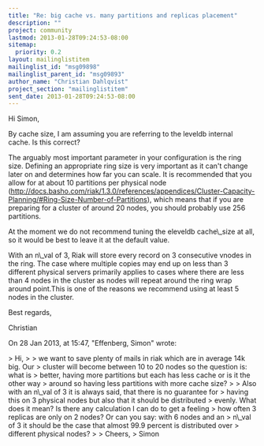 ```yaml
---
title: "Re: big cache vs. many partitions and replicas placement"
description: ""
project: community
lastmod: 2013-01-28T09:24:53-08:00
sitemap:
  priority: 0.2
layout: mailinglistitem
mailinglist_id: "msg09898"
mailinglist_parent_id: "msg09893"
author_name: "Christian Dahlqvist"
project_section: "mailinglistitem"
sent_date: 2013-01-28T09:24:53-08:00
---
```



Hi Simon,

By cache size, I am assuming you are referring to the leveldb internal cache. 
Is this correct?

The arguably most important parameter in your configuration is the ring size. 
Defining an appropriate ring size is very important as it can't change later on 
and determines how far you can scale. It is recommended that you allow for at 
about 10 partitions per physical node 
(http://docs.basho.com/riak/1.3.0/references/appendices/Cluster-Capacity-Planning/#Ring-Size-Number-of-Partitions),
 which means that if you are preparing for a cluster of around 20 nodes, you 
should probably use 256 partitions.

At the moment we do not recommend tuning the eleveldb cache\\_size at all, so it 
would be best to leave it at the default value.

With an n\\_val of 3, Riak will store every record on 3 consecutive vnodes in the 
ring. The case where multiple copies may end up on less than 3 different 
physical servers primarily applies to cases where there are less than 4 nodes 
in the cluster as nodes will repeat around the ring wrap around point.This is 
one of the reasons we recommend using at least 5 nodes in the cluster.

Best regards,

Christian


On 28 Jan 2013, at 15:47, "Effenberg, Simon"  wrote:

&gt; Hi,
&gt; 
&gt; we want to save plenty of mails in riak which are in average 14k big. Our 
&gt; cluster will become between 10 to 20 nodes so the question is: what is 
&gt; better, having more partitions but each has less cache or is it the other way 
&gt; around so having less partitions with more cache size?
&gt; 
&gt; Also with an n\\_val of 3 it is always said, that there is no guarantee for 
&gt; having this on 3 physical nodes but also that it should be distributed 
&gt; evenly. What does it mean? Is there any calculation I can do to get a feeling 
&gt; how often 3 replicas are only on 2 nodes? Or can you say: with 6 nodes and an 
&gt; n\\_val of 3 it should be the case that almost 99.9 percent is distributed over 
&gt; different physical nodes?
&gt; 
&gt; Cheers,
&gt; Simon

